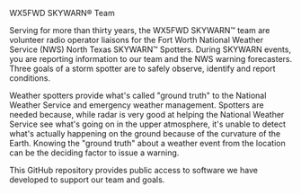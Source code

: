 WX5FWD SKYWARN® Team

Serving for more than thirty years, the WX5FWD SKYWARN™ team are volunteer radio operator liaisons for the Fort Worth National Weather Service (NWS) North Texas SKYWARN™ Spotters. During SKYWARN events, you are reporting information to our team and the NWS warning forecasters. Three goals of a storm spotter are to safely observe, identify and report conditions.

Weather spotters provide what's called "ground truth" to the National Weather Service and emergency weather management. Spotters are needed because, while radar is very good at helping the National Weather Service see what's going on in the upper atmosphere, it's unable to detect what's actually happening on the ground because of the curvature of the Earth. Knowing the "ground truth" about a weather event from the location can be the deciding factor to issue a warning.

This GitHub repository provides public access to software we have developed to support our team and goals.
